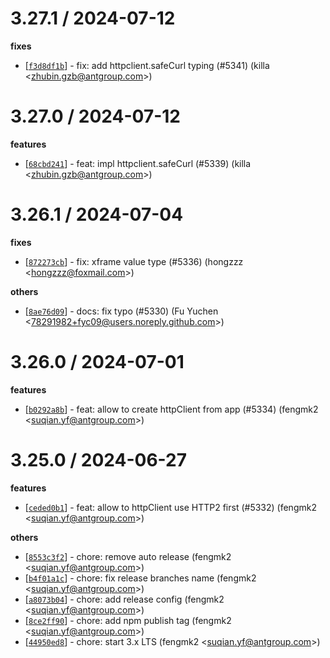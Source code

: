 
3.27.1 / 2024-07-12
==================

**fixes**
  * [[`f3d8df1b`](http://github.com/eggjs/egg/commit/f3d8df1b7c2aef88cca3beec8c753656f8cc629c)] - fix: add httpclient.safeCurl typing (#5341) (killa <<zhubin.gzb@antgroup.com>>)

3.27.0 / 2024-07-12
==================

**features**
  * [[`68cbd241`](http://github.com/eggjs/egg/commit/68cbd241e2172b8018328d77ea087dd5974a580f)] - feat: impl httpclient.safeCurl (#5339) (killa <<zhubin.gzb@antgroup.com>>)

3.26.1 / 2024-07-04
==================

**fixes**
  * [[`872273cb`](http://github.com/eggjs/egg/commit/872273cb23cd6f5d76b3f33528916effade31011)] - fix: xframe value type (#5336) (hongzzz <<hongzzz@foxmail.com>>)

**others**
  * [[`8ae76d09`](http://github.com/eggjs/egg/commit/8ae76d09db8cf020cbdacfc64fee0750b9612136)] - docs: fix typo (#5330) (Fu Yuchen <<78291982+fyc09@users.noreply.github.com>>)

3.26.0 / 2024-07-01
==================

**features**
  * [[`b0292a8b`](http://github.com/eggjs/egg/commit/b0292a8b7e76d5dbf7441b7164c39441dbae51ec)] - feat: allow to create httpClient from app (#5334) (fengmk2 <<suqian.yf@antgroup.com>>)

3.25.0 / 2024-06-27
==================

**features**
  * [[`ceded0b1`](http://github.com/eggjs/egg/commit/ceded0b1c9217503c5ed9226f96c493d6bd00547)] - feat: allow to httpClient use HTTP2 first (#5332) (fengmk2 <<suqian.yf@antgroup.com>>)

**others**
  * [[`8553c3f2`](http://github.com/eggjs/egg/commit/8553c3f23e423e9f60144b11a484b703fe7c9229)] - chore: remove auto release (fengmk2 <<suqian.yf@antgroup.com>>)
  * [[`b4f01a1c`](http://github.com/eggjs/egg/commit/b4f01a1c6bf006c943c85fce334b81d61f55b7d0)] - chore: fix release branches name (fengmk2 <<suqian.yf@antgroup.com>>)
  * [[`a8073b04`](http://github.com/eggjs/egg/commit/a8073b04fc3821bb23326c6c8b4fd0ccaeb5c200)] - chore: add release config (fengmk2 <<suqian.yf@antgroup.com>>)
  * [[`8ce2ff90`](http://github.com/eggjs/egg/commit/8ce2ff90bfbb9e4580a23ea49a15fdb1c185fbb5)] - chore: add npm publish tag (fengmk2 <<suqian.yf@antgroup.com>>)
  * [[`44950ed8`](http://github.com/eggjs/egg/commit/44950ed82a3ce4d5d4b9028aee98d6650298a552)] - chore: start 3.x LTS (fengmk2 <<suqian.yf@antgroup.com>>)
